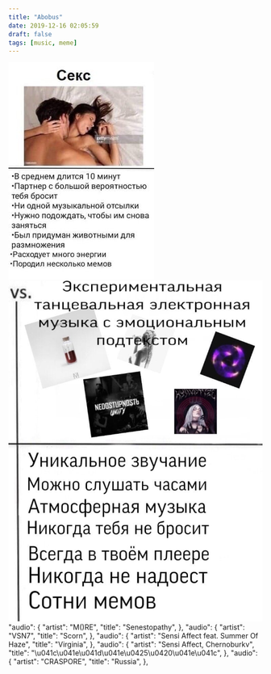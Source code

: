 ```yaml
---
title: "Abobus"
date: 2019-12-16 02:05:59
draft: false
tags: [music, meme]
---
```


![](/img/vk/Z_GEvKr6ps8.jpg)
![](/img/vk/ZEDdHqu-sU8.jpg)
          "audio": {
            "artist": "M()RE",
            "title": "Senestopathy",
          },
          "audio": {
            "artist": "VSN7",
            "title": "Scorn",
          },
          "audio": {
            "artist": "Sensi Affect feat. Summer Of Haze",
            "title": "Virginia",
          },
          "audio": {
            "artist": "Sensi Affect, Chernoburkv",
            "title": "\u041c\u041e\u041d\u041e\u0425\u0420\u041e\u041c",
          },
          "audio": {
            "artist": "CRASPORE",
            "title": "Russia",
          },
